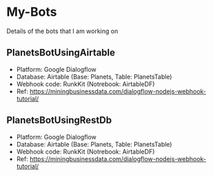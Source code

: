 # My-Bots

Details of the bots that I am working on

## PlanetsBotUsingAirtable
- Platform: Google Dialogflow
- Database: Airtable (Base: Planets, Table: PlanetsTable)
- Webhook code: RunkKit (Notrebook: AirtableDF)
- Ref: https://miningbusinessdata.com/dialogflow-nodejs-webhook-tutorial/

## PlanetsBotUsingRestDb
- Platform: Google Dialogflow
- Database: Airtable (Base: Planets, Table: PlanetsTable)
- Webhook code: RunkKit (Notrebook: AirtableDF)
- Ref: https://miningbusinessdata.com/dialogflow-nodejs-webhook-tutorial/
